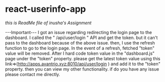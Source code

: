 # react-userinfo-app
*this is ReadMe file of inusha's Assignment*

---Important---
I got an issue regarding redirecting the login page to the dashboard. I called the " /api/user/login " API and get the token. but it can't pass to the dashboard because of the above issue. then, I use the refresh function to go to the login page. In the event of a refresh,  fetched "token" value will be removed. After I hard code token value in the "dashboard.js" page under the "token" property. please get the latest token value using this link=>(http://apps.avantrio.xyz:8010/api/user/login ) and add it to the "token" property. then you can view my other functionality. if do you have any issue please contact me directly.

